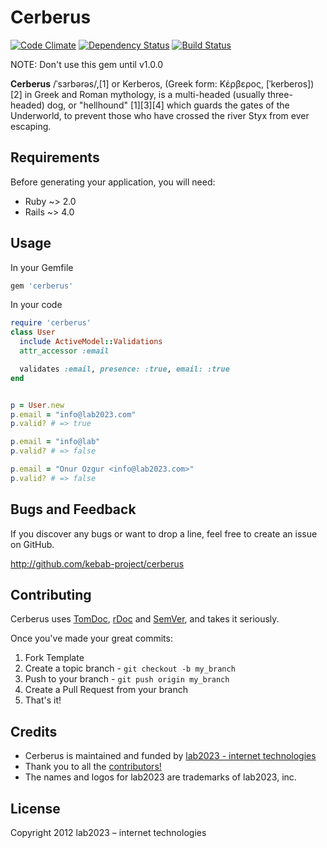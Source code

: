 # Cerberus

[![Code Climate](https://codeclimate.com/github/kebab-project/cerberus.png)](https://codeclimate.com/github/kebab-project/cerberus)
[![Dependency Status](https://gemnasium.com/kebab-project/cerberus.png)](https://gemnasium.com/kebab-project/cerberus)
[![Build Status](https://travis-ci.org/kebab-project/cerberus.png?branch=develop)](https://travis-ci.org/kebab-project/cerberus)

NOTE: Don't use this gem until v1.0.0

**Cerberus** /ˈsɜrbərəs/,[1] or Kerberos, (Greek form: Κέρβερος, [ˈkerberos])[2] in Greek and Roman mythology, is a multi-headed (usually three-headed) dog, or "hellhound" [1][3][4] which guards the gates of the Underworld, to prevent those who have crossed the river Styx from ever escaping.

## Requirements

Before generating your application, you will need:

* Ruby ~> 2.0
* Rails ~> 4.0

## Usage

In your Gemfile

```ruby
gem 'cerberus'
```


In your code

```ruby
require 'cerberus'
class User
  include ActiveModel::Validations
  attr_accessor :email

  validates :email, presence: :true, email: :true
end


p = User.new
p.email = "info@lab2023.com"
p.valid? # => true

p.email = "info@lab"
p.valid? # => false

p.email = "Onur Ozgur <info@lab2023.com>"
p.valid? # => false
```


## Bugs and  Feedback

If you discover any bugs or want to drop a line, feel free to create an issue on GitHub.

http://github.com/kebab-project/cerberus

## Contributing

Cerberus uses [TomDoc](http://tomdoc.org/), [rDoc](http://rubydoc.info/gems/cybele) and [SemVer](http://semver.org/), and takes it seriously.

Once you've made your great commits:

1. Fork Template
2. Create a topic branch - `git checkout -b my_branch`
3. Push to your branch - `git push origin my_branch`
4. Create a Pull Request from your branch
5. That's it!

## Credits

- Cerberus is maintained and funded by [lab2023 - internet technologies](http://lab2023.com/)
- Thank you to all the [contributors!](https://github.com/kebab-project/cerberus/graphs/contributors)
- The names and logos for lab2023 are trademarks of lab2023, inc.

## License

Copyright 2012 lab2023 – internet technologies